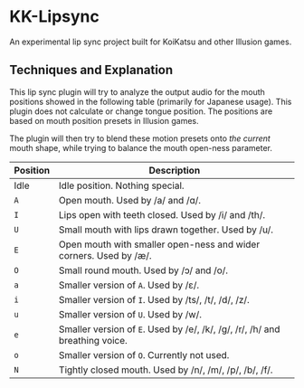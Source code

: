 # KK-Lipsync

An experimental lip sync project built for KoiKatsu and other Illusion games.

## Techniques and Explanation

This lip sync plugin will try to analyze the output audio for the mouth positions showed in the following table (primarily for Japanese usage). This plugin does not calculate or change tongue position. The positions are based on mouth position presets in Illusion games.

The plugin will then try to blend these motion presets onto _the current_ mouth shape, while trying to balance the mouth open-ness parameter.

| Position | Description                                                                  |
| -------- | ---------------------------------------------------------------------------- |
| Idle     | Idle position. Nothing special.                                              |
| `A`      | Open mouth. Used by /a/ and /ɑ/.                                             |
| `I`      | Lips open with teeth closed. Used by /i/ and /th/.                           |
| `U`      | Small mouth with lips drawn together. Used by /u/.                           |
| `E`      | Open mouth with smaller open-ness and wider corners. Used by /æ/.            |
| `O`      | Small round mouth. Used by /ɔ/ and /o/.                                      |
| `a`      | Smaller version of `A`. Used by /ε/.                                         |
| `i`      | Smaller version of `I`. Used by /ts/, /t/, /d/, /z/.                         |
| `u`      | Smaller version of `U`. Used by /w/.                                         |
| `e`      | Smaller version of `E`. Used by /e/, /k/, /g/, /r/, /h/ and breathing voice. |
| `o`      | Smaller version of `O`. Currently not used.                                  |
| `N`      | Tightly closed mouth. Used by /n/, /m/, /p/, /b/, /f/.                       |
